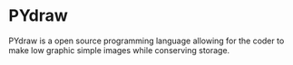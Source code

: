 # PYdraw
PYdraw is a open source programming language allowing for the coder to make low graphic simple images while conserving storage. 
